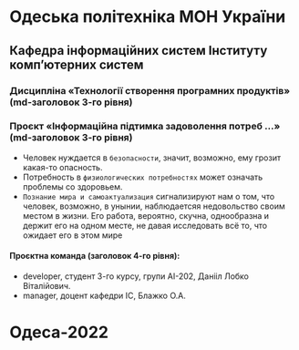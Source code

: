 # Одеська політехніка МОН України
## Кафедра інформаційних систем Інституту комп’ютерних систем 
### Дисципліна «Технології створення програмних продуктів» (md-заголовок 3-го рівня)
### Проєкт «Інформаційна підтимка задоволення потреб ...» (md-заголовок 3-го рівня)
* Человек нуждается в `безопасности`, значит, возможно, ему грозит какая-то опасность.
* Потребность в `физиологических потребностях` может означать проблемы со здоровьем.
* `Познание мира и самоактуализация` сигнализируют нам о том, что человек, возможно,
  в унынии, наблюдаетсяя недовольство своим местом в жизни. Его работа, вероятно, скучна,
  однообразна и держит его на одном месте, не давая исследовать всё то, что ожидает его в этом мире
#### Проєктна команда (заголовок 4-го рівня):
+ developer, студент 3-го курсу, групи АI-202, Данiiл Лобко Вiталiйович.
+ manager, доцент кафедри ІС, Блажко О.А.
# Одеса-2022